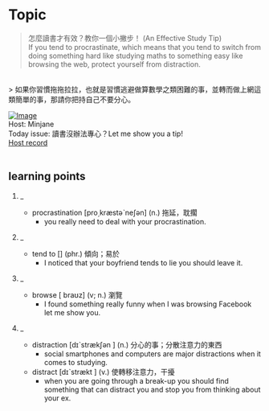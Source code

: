 # Topic

> 怎麼讀書才有效？教你一個小撇步！ (An Effective Study Tip) <br>
> If you tend to procrastinate, which means that you tend to switch from doing something hard like studying maths to something easy like browsing the web, protect yourself from distraction.
 <br>
> 如果你習慣拖拖拉拉，也就是習慣逃避做算數學之類困難的事，並轉而做上網這類簡單的事，那請你把持自己不要分心。



 <br>

[![Image](https://cdn.voicetube.com/assets/thumbnails/eVlvxHJdql8.jpg)](https://www.youtube.com/embed/eVlvxHJdql8?rel=0&showinfo=0&cc_load_policy=0&controls=1&autoplay=1&iv_load_policy=3&playsinline=1&wmode=transparent&start=98&end=110&enablejsapi=1&origin=https://tw.voicetube.com&widgetid=1)<br>
Host: Minjane
<br>Today issue: 讀書沒辦法專心？Let me show you a tip!
<br>
[Host record](https://cdn.voicetube.com/everyday_records/4566/1599186566.mp3)
<br><br>
## learning points
1. _
	* procrastination [pro͵kræstəˋneʃən] (n.) 拖延，耽擱
		- you really need to deal with your procrastination.

2. _
	* tend to [] (phr.) 傾向；易於
		- I noticed that your boyfriend tends to lie you should leave it.

3. _
	* browse  [ braʊz] (v; n.) 瀏覽
		- I found something really funny when I was browsing Facebook let me show you.

4. _
	* distraction  [dɪˋstrækʃən  ] (n.) 分心的事；分散注意力的東西
		- social smartphones and computers are major distractions when it comes to studying.
	* distract   [dɪˋstrækt ] (v.) 使轉移注意力，干擾
		- when you are going through a break-up you should find something that can distract you and stop you from thinking about your ex.
